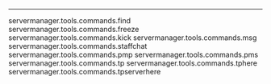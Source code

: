 ***
servermanager.tools.commands.find
servermanager.tools.commands.freeze
servermanager.tools.commands.kick
servermanager.tools.commands.msg
servermanager.tools.commands.staffchat
servermanager.tools.commands.pmp
servermanager.tools.commands.pms
servermanager.tools.commands.tp
servermanager.tools.commands.tphere
servermanager.tools.commands.tpserverhere
